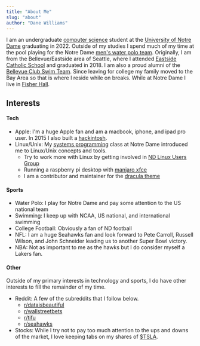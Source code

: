 ```yaml
---
title: "About Me"
slug: "about"
author: "Dane Williams"
---
```


I am an undergraduate [computer science](https://cse.nd.edu/) student at the [University of Notre Dame](https://www.nd.edu/) graduating in 2022. Outside of my studies I spend much of my time at the pool playing for the Notre Dame [men's water polo team](http://sites.nd.edu/waterpolo/). Originally, I am from the Bellevue/Eastside area of Seattle, where I attended [Eastside Catholic School](https://www.eastsidecatholic.org/) and graduated in 2018. I am also a proud alumni of the [Bellevue Club Swim Team](https://www.teamunify.com/team/onsbcst/page/home). Since leaving for college my family moved to the Bay Area so that is where I reside while on breaks. While at Notre Dame I live in [Fisher Hall](https://fisher.nd.edu/#/). 


## Interests
#### Tech
* Apple: I'm a huge Apple fan and am a macbook, iphone, and ipad pro user. In 2015 I also built a [hackintosh](https://www.tonymacx86.com/).
* Linux/Unix: My [systems programming](https://www3.nd.edu/~pbui/teaching/cse.20289.sp20/) class at Notre Dame introduced me to Linux/Unix concepts and tools. 
	- Try to work more with Linux by getting involved in [ND Linux Users Group](https://ndlug.org/)
	- Running a raspberry pi desktop with [manjaro xfce](https://manjaro.org/download/#raspberry-pi-4-xfce)
	- I am a contributor and maintainer for the [dracula theme](https://draculatheme.com/tmux)
#### Sports
* Water Polo: I play for Notre Dame and pay some attention to the US national team
* Swimming: I keep up with NCAA, US national, and international swimming
* College Football: Obviously a fan of ND football
* NFL: I am a huge Seahawks fan and look forward to Pete Carroll, Russell Wilson, and John Schneider leading us to another Super Bowl victory.
* NBA: Not as important to me as the hawks but I do consider myself a Lakers fan.
#### Other
Outside of my primary interests in technology and sports, I do have other interests to fill the remainder of my time.
* Reddit: A few of the subreddits that I follow below.
	- [r/dataisbeautiful](https://www.reddit.com/r/dataisbeautiful/)
	- [r/wallstreetbets](https://www.reddit.com/r/wallstreetbets/)
	- [r/tifu](https://www.reddit.com/r/tifu/)
	- [r/seahawks](https://www.reddit.com/r/Seahawks/)
* Stocks: While I try not to pay too much attention to the ups and downs of the market, I love keeping tabs on my shares of [$TSLA](https://www.google.com/search?tbm=fin&sxsrf=ALeKk03Pp1HW2qMpSEtBF9DZI1G1dQpUKg:1584860736269&q=NASDAQ:+TSLA&stick=H4sIAAAAAAAAAONgecRoyi3w8sc9YSmdSWtOXmNU4-IKzsgvd80rySypFJLgYoOy-KR4uLj0c_UNkrMzCnMqeBax8vg5Brs4BlophAT7OAIAxPKUqEkAAAA&biw=1440&bih=821#scso=_VQ53Xr6HBIG6-gSO_4i4AQ1:0).

